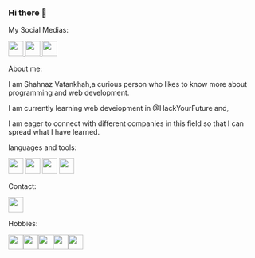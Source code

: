 ### Hi there 👋

My Social Medias:





<a href ="https://www.facebook.com/faranak.vatankhah">
<img src="https://img.icons8.com/fluency/344/facebook.png" data-canonical-src="https://img.icons8.com/fluency/344/facebook.png" width="30" height="30" />
</a>

<a href ="https://www.linkedin.com/in/faranak-vatankhah-37b542110">
<img src="https://img.icons8.com/fluency/344/linkedin.png" data-canonical-src="https://img.icons8.com/fluency/344/linkedin.png" width="30" height="30" />
</a>

<a href ="https://twitter.com/Shahnaz_ariyaye?t=-2IbrwnGfn10ZCPQya40HQ&s=09">
<img src="https://img.icons8.com/fluency/344/twitter.png" data-canonical-src="https://img.icons8.com/fluency/344/twitter.png" width="30" height="30" />
</a>




About me:






I am Shahnaz Vatankhah,a curious person who likes to know more about programming and web development.

I am currently learning web deveiopment in @HackYourFuture and, 

I am eager to connect with different companies in this field so that I can spread what I have learned.





languages and tools:



<img src="https://img.icons8.com/color/344/html-5.png" width="30" height="30"/> <img src="https://img.icons8.com/color/344/css3.png" width="30" height="30"/> <img src="https://img.icons8.com/color/344/javascript--v1.png" width="30" height="30"/> <img src="https://img.icons8.com/color/344/git.png" width="30" height="30"/>


Contact:

<a href ="mailto:ueshvd@yahoo.com">
<img src="https://img.icons8.com/color/344/new-post.png" width="30" height="30" />
</a>




Hobbies:





<img src="https://img.icons8.com/external-flaticons-lineal-color-flat-icons/344/external-tennis-summer-olympics-flaticons-lineal-color-flat-icons-2.png" width="30" height="30" /><img src="https://img.icons8.com/color/344/marathon-swimming.png" width="30" height="30" /><img src="https://img.icons8.com/external-others-pike-picture/344/external-Painting-kindergarten-others-pike-picture.png" width="30" height="30" /><img src="https://img.icons8.com/external-photo3ideastudio-gradient-photo3ideastudio/344/external-library-public-service-photo3ideastudio-gradient-photo3ideastudio.png" width="30" height="30" /><img src="https://img.icons8.com/external-doodle-color-bomsymbols-/344/external-cafe-set01-coffee-colors-doodle-doodle-color-bomsymbols--5.png" width="30" height="30" />


